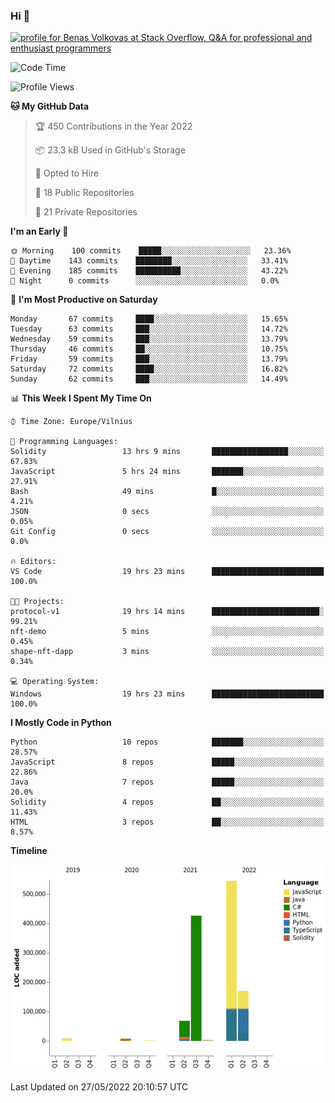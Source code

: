 ### Hi 👋
<a href="https://stackoverflow.com/users/14954249/benas-volkovas"><img src="https://stackoverflow.com/users/flair/14954249.png?theme=dark" width="208" height="58" alt="profile for Benas Volkovas at Stack Overflow, Q&amp;A for professional and enthusiast programmers" title="profile for Benas Volkovas at Stack Overflow, Q&amp;A for professional and enthusiast programmers"></a>

<!--START_SECTION:waka-->
![Code Time](http://img.shields.io/badge/Code%20Time-715%20hrs%2038%20mins-blue)

![Profile Views](http://img.shields.io/badge/Profile%20Views-0-blue)

**🐱 My GitHub Data** 

> 🏆 450 Contributions in the Year 2022
 > 
> 📦 23.3 kB Used in GitHub's Storage 
 > 
> 💼 Opted to Hire
 > 
> 📜 18 Public Repositories 
 > 
> 🔑 21 Private Repositories  
 > 
**I'm an Early 🐤** 

```text
🌞 Morning    100 commits    █████░░░░░░░░░░░░░░░░░░░░   23.36% 
🌆 Daytime    143 commits    ████████░░░░░░░░░░░░░░░░░   33.41% 
🌃 Evening    185 commits    ██████████░░░░░░░░░░░░░░░   43.22% 
🌙 Night      0 commits      ░░░░░░░░░░░░░░░░░░░░░░░░░   0.0%

```
📅 **I'm Most Productive on Saturday** 

```text
Monday       67 commits     ████░░░░░░░░░░░░░░░░░░░░░   15.65% 
Tuesday      63 commits     ███░░░░░░░░░░░░░░░░░░░░░░   14.72% 
Wednesday    59 commits     ███░░░░░░░░░░░░░░░░░░░░░░   13.79% 
Thursday     46 commits     ██░░░░░░░░░░░░░░░░░░░░░░░   10.75% 
Friday       59 commits     ███░░░░░░░░░░░░░░░░░░░░░░   13.79% 
Saturday     72 commits     ████░░░░░░░░░░░░░░░░░░░░░   16.82% 
Sunday       62 commits     ███░░░░░░░░░░░░░░░░░░░░░░   14.49%

```


📊 **This Week I Spent My Time On** 

```text
⌚︎ Time Zone: Europe/Vilnius

💬 Programming Languages: 
Solidity                 13 hrs 9 mins       █████████████████░░░░░░░░   67.83% 
JavaScript               5 hrs 24 mins       ███████░░░░░░░░░░░░░░░░░░   27.91% 
Bash                     49 mins             █░░░░░░░░░░░░░░░░░░░░░░░░   4.21% 
JSON                     0 secs              ░░░░░░░░░░░░░░░░░░░░░░░░░   0.05% 
Git Config               0 secs              ░░░░░░░░░░░░░░░░░░░░░░░░░   0.0%

🔥 Editors: 
VS Code                  19 hrs 23 mins      █████████████████████████   100.0%

🐱‍💻 Projects: 
protocol-v1              19 hrs 14 mins      ████████████████████████░   99.21% 
nft-demo                 5 mins              ░░░░░░░░░░░░░░░░░░░░░░░░░   0.45% 
shape-nft-dapp           3 mins              ░░░░░░░░░░░░░░░░░░░░░░░░░   0.34%

💻 Operating System: 
Windows                  19 hrs 23 mins      █████████████████████████   100.0%

```

**I Mostly Code in Python** 

```text
Python                   10 repos            ███████░░░░░░░░░░░░░░░░░░   28.57% 
JavaScript               8 repos             █████░░░░░░░░░░░░░░░░░░░░   22.86% 
Java                     7 repos             █████░░░░░░░░░░░░░░░░░░░░   20.0% 
Solidity                 4 repos             ██░░░░░░░░░░░░░░░░░░░░░░░   11.43% 
HTML                     3 repos             ██░░░░░░░░░░░░░░░░░░░░░░░   8.57%

```


**Timeline**

![Chart not found](https://raw.githubusercontent.com/BenasVolkovas/BenasVolkovas/main/charts/bar_graph.png) 


 Last Updated on 27/05/2022 20:10:57 UTC
<!--END_SECTION:waka-->
